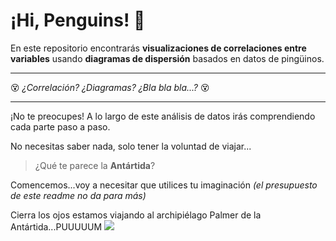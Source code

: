# ¡Hi, Penguins! 🐧

En este repositorio encontrarás **visualizaciones de correlaciones entre variables** usando **diagramas de dispersión** basados en datos de pingüinos.

---
😵 *¿Correlación? ¿Diagramas? ¿Bla bla bla...?* 😵  

--- 

 ¡No te preocupes! A lo largo de este análisis de datos irás comprendiendo cada parte paso a paso.

No necesitas saber nada, solo tener la voluntad de viajar... 

> ¿Qué te parece la **Antártida**? 

Comencemos...voy a necesitar que utilices tu imaginación *(el presupuesto de este readme no da para más)* 

Cierra los ojos estamos viajando al archipiélago Palmer de la Antártida...PUUUUUM
<img src="https://upload.wikimedia.org/wikipedia/commons/0/09/Palmer_Station_Antarctica_seaside.jpg"/>
